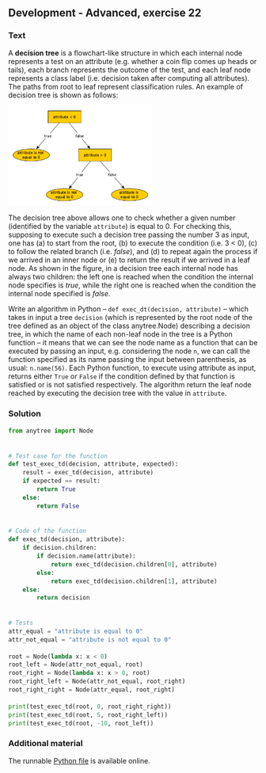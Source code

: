 ## Development - Advanced, exercise 22

### Text
A **decision tree** is a flowchart-like structure in which each internal node represents a test on an attribute (e.g. whether a coin flip comes up heads or tails), each branch represents the outcome of the test, and each leaf node represents a class label (i.e. decision taken after computing all attributes). The paths from root to leaf represent classification rules. An example of decision tree is shown as follows:

<img src="img/decision.png" alt="ARI" style="max-height:200px;" />

The decision tree above allows one to check whether a given number (identified by the variable `attribute`) is equal to 0. For checking this, supposing to execute such a decision tree passing the number 3 as input, one has (a) to start from the root, (b) to execute the condition (i.e. 3 < 0), (c) to follow the related branch (i.e. *false*), and (d) to repeat again the process if we arrived in an inner node or (e) to return the result if we arrived in a leaf node.
As shown in the figure, in a decision tree each internal node has always two children: the left one is reached when the condition the internal node specifies is *true*, while the right one is reached when the condition the internal node specified is *false*.

Write an algorithm in Python – `def exec_dt(decision, attribute)` – which takes in input a tree `decision` (which is represented by the root node of the tree defined as an object of the class anytree.Node) describing a decision tree, in which the name of each non-leaf node in the tree is a Python function – it means that we can see the node name as a function that can be executed by passing an input, e.g. considering the node `n`, we can call the function specified as its name passing the input between parenthesis, as usual: `n.name(56)`. Each Python function, to execute using attribute as input, returns either `True` or `False` if the condition defined by that function is satisfied or is not satisfied respectively. The algorithm return the leaf node reached by executing the decision tree with the value in `attribute`.


### Solution
```python
from anytree import Node


# Test case for the function
def test_exec_td(decision, attribute, expected):
    result = exec_td(decision, attribute)
    if expected == result:
        return True
    else:
        return False


# Code of the function
def exec_td(decision, attribute):
    if decision.children:
        if decision.name(attribute):
            return exec_td(decision.children[0], attribute)
        else:
            return exec_td(decision.children[1], attribute)
    else:
        return decision


# Tests
attr_equal = "attribute is equal to 0"
attr_not_equal = "attribute is not equal to 0"

root = Node(lambda x: x < 0)
root_left = Node(attr_not_equal, root)
root_right = Node(lambda x: x > 0, root)
root_right_left = Node(attr_not_equal, root_right)
root_right_right = Node(attr_equal, root_right)

print(test_exec_td(root, 0, root_right_right))
print(test_exec_td(root, 5, root_right_left))
print(test_exec_td(root, -10, root_left))
``` 

### Additional material
The runnable [Python file](exercise_22.py) is available online.
